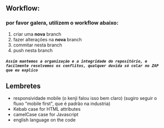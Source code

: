 ## Workflow:
### por favor galera, utilizem o workflow abaixo:
1. criar uma **nova** branch
2. fazer alterações na **nova** branch
3. commitar nesta branch
4. push nesta branch
##### `Assim mantemos a organização e a integridade do repositório, e facilmente resolvemos os conflitos, qualquer duvida só colar no ZAP que eu explico`
## Lembretes
* responsividade mobile (o kenji falou isso bem claro) (sugiro seguir o fluxo "mobile first", que é padrão na industria)
* Kebab case for HTML attributes
* camelCase case for Javascript
* english language on the code
